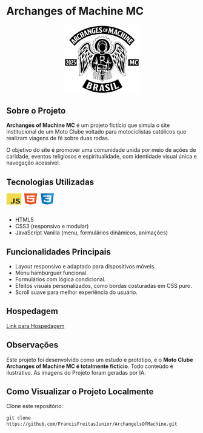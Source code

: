 # Archanges of Machine MC

<p align="center">
  <img src="https://github.com/FrancisFreitasJunior/ArchangelsOfMachine/blob/main/src/img/ArchangesOfMachineLogo.png?raw=true" width="200" />
</p>

## Sobre o Projeto

**Archanges of Machine MC** é um projeto fictício que simula o site institucional de um Moto Clube voltado para motociclistas católicos que realizam viagens de fé sobre duas rodas.

O objetivo do site é promover uma comunidade unida por meio de ações de caridade, eventos religiosos e espiritualidade, com identidade visual única e navegação acessível.

## Tecnologias Utilizadas

<div style="display: inline_block">
    <img align="center" alt="Francis-C" height="30" width="40" src="https://raw.githubusercontent.com/devicons/devicon/master/icons/javascript/javascript-original.svg">
    <img align="center" alt="Francis-C" height="30" width="40" src="https://raw.githubusercontent.com/devicons/devicon/master/icons/html5/html5-original.svg">
    <img align="center" alt="Francis-C" height="30" width="40" src="https://raw.githubusercontent.com/devicons/devicon/master/icons/css3/css3-original.svg">
</div></br>

- HTML5
- CSS3 (responsivo e modular)
- JavaScript Vanilla (menu, formulários dinâmicos, animações)

## Funcionalidades Principais

- Layout responsivo e adaptado para dispositivos móveis.
- Menu hambúrguer funcional.
- Formulários com lógica condicional.
- Efeitos visuais personalizados, como bordas costuradas em CSS puro.
- Scroll suave para melhor experiência do usuário.

## Hospedagem

[Link para Hospedagem](https://archanges-of-machine.vercel.app/index.html)

## Observações

Este projeto foi desenvolvido como um estudo e protótipo, e o **Moto Clube Archanges of Machine MC é totalmente fictício**. Todo conteúdo é ilustrativo. As imagens do Projeto foram geradas por IA.

## Como Visualizar o Projeto Localmente

Clone este repositório:

    git clone https://github.com/FrancisFreitasJunior/ArchangelsOfMachine.git